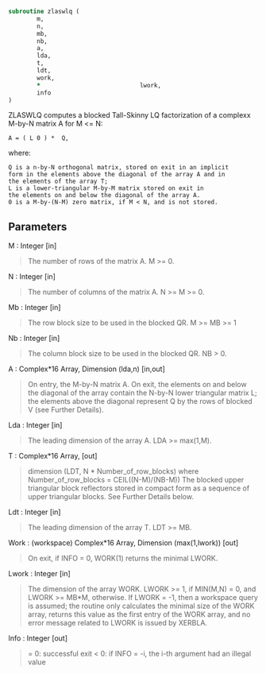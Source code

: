 ```fortran
subroutine zlaswlq (
		m,
		n,
		mb,
		nb,
		a,
		lda,
		t,
		ldt,
		work,
		*                            lwork,
		info
)
```

 ZLASWLQ computes a blocked Tall-Skinny LQ factorization of
 a complexx M-by-N matrix A for M <= N:

    A = ( L 0 ) *  Q,

 where:

    Q is a n-by-N orthogonal matrix, stored on exit in an implicit
    form in the elements above the diagonal of the array A and in
    the elements of the array T;
    L is a lower-triangular M-by-M matrix stored on exit in
    the elements on and below the diagonal of the array A.
    0 is a M-by-(N-M) zero matrix, if M < N, and is not stored.


## Parameters
M : Integer [in]
> The number of rows of the matrix A.  M >= 0.

N : Integer [in]
> The number of columns of the matrix A.  N >= M >= 0.

Mb : Integer [in]
> The row block size to be used in the blocked QR.
> M >= MB >= 1

Nb : Integer [in]
> The column block size to be used in the blocked QR.
> NB > 0.

A : Complex*16 Array, Dimension (lda,n) [in,out]
> On entry, the M-by-N matrix A.
> On exit, the elements on and below the diagonal
> of the array contain the N-by-N lower triangular matrix L;
> the elements above the diagonal represent Q by the rows
> of blocked V (see Further Details).

Lda : Integer [in]
> The leading dimension of the array A.  LDA >= max(1,M).

T : Complex*16 Array, [out]
> dimension (LDT, N * Number_of_row_blocks)
> where Number_of_row_blocks = CEIL((N-M)/(NB-M))
> The blocked upper triangular block reflectors stored in compact form
> as a sequence of upper triangular blocks.
> See Further Details below.

Ldt : Integer [in]
> The leading dimension of the array T.  LDT >= MB.

Work : (workspace) Complex*16 Array, Dimension (max(1,lwork)) [out]
> On exit, if INFO = 0, WORK(1) returns the minimal LWORK.

Lwork : Integer [in]
> The dimension of the array WORK.
> LWORK >= 1, if MIN(M,N) = 0, and LWORK >= MB*M, otherwise.
> If LWORK = -1, then a workspace query is assumed; the routine
> only calculates the minimal size of the WORK array, returns
> this value as the first entry of the WORK array, and no error
> message related to LWORK is issued by XERBLA.

Info : Integer [out]
> = 0:  successful exit
> < 0:  if INFO = -i, the i-th argument had an illegal value

